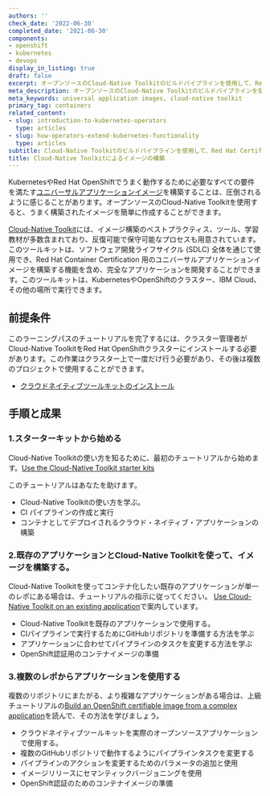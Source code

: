 ```yaml
---
authors: ''
check_date: '2022-06-30'
completed_date: '2021-06-30'
components:
- openshift
- kubernetes
- devops
display_in_listing: true
draft: false
excerpt: オープンソースのCloud-Native Toolkitのビルドパイプラインを使用して、Red Hat Certificationに合格するイメージを作成します。
meta_description: オープンソースのCloud-Native Toolkitのビルドパイプラインを使用して、Red Hat Certificationに合格するイメージを作成します。
meta_keywords: universal application images, cloud-native toolkit
primary_tag: containers
related_content:
- slug: introduction-to-kubernetes-operators
  type: articles
- slug: how-operators-extend-kubernetes-functionality
  type: articles
subtitle: Cloud-Native Toolkitのビルドパイプラインを使用して、Red Hat Certification用のイメージを作成する。
title: Cloud-Native Toolkitによるイメージの構築
---
```


KubernetesやRed Hat OpenShiftでうまく動作するために必要なすべての要件を満たす[ユニバーサルアプリケーションイメージ](/learningpaths/universal-application-image)を構築することは、圧倒されるように感じることがあります。オープンソースのCloud-Native Toolkitを使用すると、うまく構築されたイメージを簡単に作成することができます。

[Cloud-Native Toolkit](https://cloudnativetoolkit.dev/)には、イメージ構築のベストプラクティス、ツール、学習教材が多数含まれており、反復可能で保守可能なプロセスも用意されています。このツールキットは、ソフトウェア開発ライフサイクル (SDLC) 全体を通じて使用でき、Red Hat Container Certification 用のユニバーサルアプリケーションイメージを構築する機能を含め、完全なアプリケーションを開発することができます。このツールキットは、KubernetesやOpenShiftのクラスター、IBM Cloud、その他の場所で実行できます。

## 前提条件

このラーニングパスのチュートリアルを完了するには、クラスター管理者がCloud-Native ToolkitをRed Hat OpenShiftクラスターにインストールする必要があります。この作業はクラスター上で一度だけ行う必要があり、その後は複数のプロジェクトで使用することができます。

- [クラウドネイティブツールキットのインストール](/learningpaths/build-images-cloud-native-toolkit/install-toolkit)

## 手順と成果

### 1.スターターキットから始める

Cloud-Native Toolkitの使い方を知るために、最初のチュートリアルから始めます。[Use the Cloud-Native Toolkit starter kits](/learningpaths/build-images-cloud-native-toolkit/starter-kits)

このチュートリアルはあなたを助けます。

   * Cloud-Native Toolkitの使い方を学ぶ。
   * CI パイプラインの作成と実行
   * コンテナとしてデプロイされるクラウド・ネイティブ・アプリケーションの構築

### 2.既存のアプリケーションとCloud-Native Toolkitを使って、イメージを構築する。

Cloud-Native Toolkitを使ってコンテナ化したい既存のアプリケーションが単一のレポにある場合は、チュートリアルの指示に従ってください。
[Use Cloud-Native Toolkit on an existing application](/learningpaths/build-images-cloud-native-toolkit/existing-application)で案内しています。

   * Cloud-Native Toolkitを既存のアプリケーションで使用する。
   * CIパイプラインで実行するためにGitHubリポジトリを準備する方法を学ぶ
   * アプリケーションに合わせてパイプラインのタスクを変更する方法を学ぶ
   * OpenShift認証用のコンテナイメージの準備

### 3.複数のレポからアプリケーションを使用する

複数のリポジトリにまたがる、より複雑なアプリケーションがある場合は、上級チュートリアルの[Build an OpenShift certifiable image from a complex application](/learningpaths/build-images-cloud-native-toolkit/poly-repo/)を読んで、その方法を学びましょう。

   * クラウドネイティブツールキットを実際のオープンソースアプリケーションで使用する。
   * 複数のGitHubリポジトリで動作するようにパイプラインタスクを変更する
   * パイプラインのアクションを変更するためのパラメータの追加と使用
   * イメージリリースにセマンティックバージョニングを使用
   * OpenShift認証のためのコンテナイメージの準備